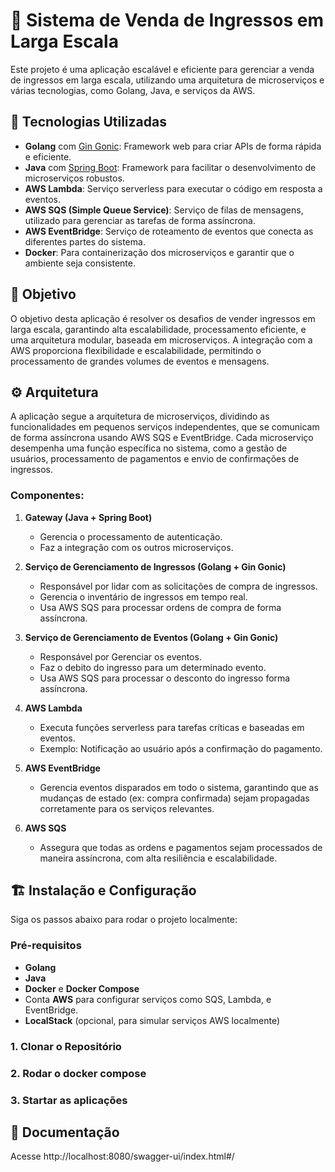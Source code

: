 # 🎫 Sistema de Venda de Ingressos em Larga Escala

Este projeto é uma aplicação escalável e eficiente para gerenciar a venda de ingressos em larga escala, utilizando uma arquitetura de microserviços e várias tecnologias, como Golang, Java, e serviços da AWS.

## 🚀 Tecnologias Utilizadas

- **Golang** com [Gin Gonic](https://github.com/gin-gonic/gin): Framework web para criar APIs de forma rápida e eficiente.
- **Java** com [Spring Boot](https://spring.io/projects/spring-boot): Framework para facilitar o desenvolvimento de microserviços robustos.
- **AWS Lambda**: Serviço serverless para executar o código em resposta a eventos.
- **AWS SQS (Simple Queue Service)**: Serviço de filas de mensagens, utilizado para gerenciar as tarefas de forma assíncrona.
- **AWS EventBridge**: Serviço de roteamento de eventos que conecta as diferentes partes do sistema.
- **Docker**: Para containerização dos microserviços e garantir que o ambiente seja consistente.

## 🎯 Objetivo

O objetivo desta aplicação é resolver os desafios de vender ingressos em larga escala, garantindo alta escalabilidade, processamento eficiente, e uma arquitetura modular, baseada em microserviços. A integração com a AWS proporciona flexibilidade e escalabilidade, permitindo o processamento de grandes volumes de eventos e mensagens.

## ⚙️ Arquitetura

A aplicação segue a arquitetura de microserviços, dividindo as funcionalidades em pequenos serviços independentes, que se comunicam de forma assíncrona usando AWS SQS e EventBridge. Cada microserviço desempenha uma função específica no sistema, como a gestão de usuários, processamento de pagamentos e envio de confirmações de ingressos.

### Componentes:

1. **Gateway (Java + Spring Boot)**
   - Gerencia o processamento de autenticação.
   - Faz a integração com os outros microserviços.

2. **Serviço de Gerenciamento de Ingressos (Golang + Gin Gonic)**
   - Responsável por lidar com as solicitações de compra de ingressos.
   - Gerencia o inventário de ingressos em tempo real.
   - Usa AWS SQS para processar ordens de compra de forma assíncrona.

3. **Serviço de Gerenciamento de Eventos (Golang + Gin Gonic)**
   - Responsável por Gerenciar os eventos.
   - Faz o debito do ingresso para um determinado evento.
   - Usa AWS SQS para processar o desconto do ingresso forma assíncrona.

4. **AWS Lambda**
   - Executa funções serverless para tarefas críticas e baseadas em eventos.
   - Exemplo: Notificação ao usuário após a confirmação do pagamento.

5. **AWS EventBridge**
   - Gerencia eventos disparados em todo o sistema, garantindo que as mudanças de estado (ex: compra confirmada) sejam propagadas corretamente para os serviços relevantes.

6. **AWS SQS**
   - Assegura que todas as ordens e pagamentos sejam processados de maneira assíncrona, com alta resiliência e escalabilidade.

## 🏗️ Instalação e Configuração

Siga os passos abaixo para rodar o projeto localmente:

### Pré-requisitos

- **Golang**
- **Java**
- **Docker** e **Docker Compose**
- Conta **AWS** para configurar serviços como SQS, Lambda, e EventBridge.
- **LocalStack** (opcional, para simular serviços AWS localmente)

### 1. Clonar o Repositório

### 2. Rodar o docker compose

### 3. Startar as aplicações

## 📜 Documentação
Acesse http://localhost:8080/swagger-ui/index.html#/